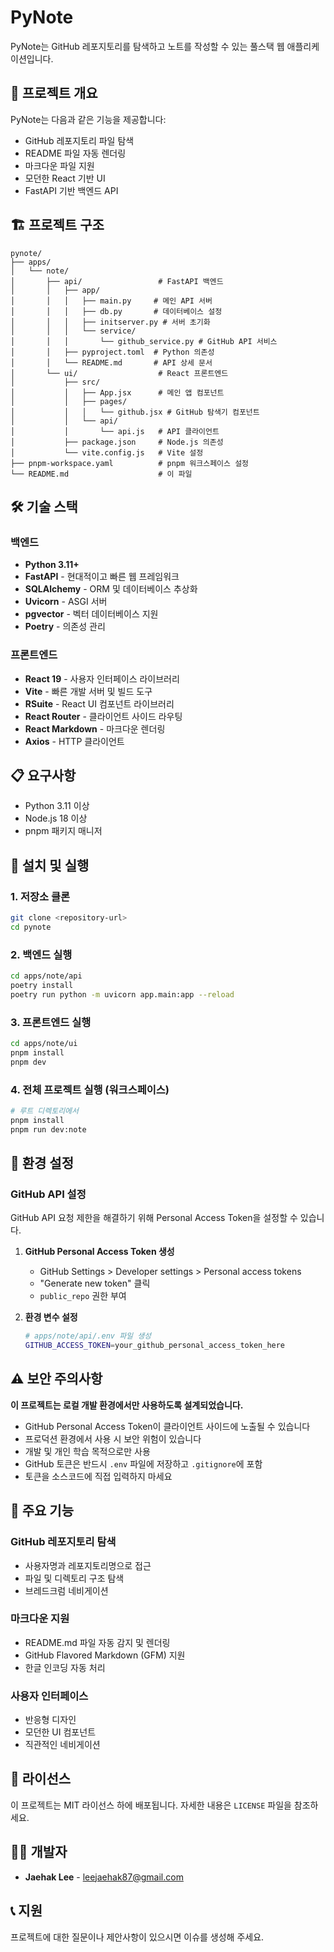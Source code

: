 # PyNote

PyNote는 GitHub 레포지토리를 탐색하고 노트를 작성할 수 있는 풀스택 웹 애플리케이션입니다.

## 🚀 프로젝트 개요

PyNote는 다음과 같은 기능을 제공합니다:
- GitHub 레포지토리 파일 탐색
- README 파일 자동 렌더링
- 마크다운 파일 지원
- 모던한 React 기반 UI
- FastAPI 기반 백엔드 API

## 🏗️ 프로젝트 구조

```
pynote/
├── apps/
│   └── note/
│       ├── api/                 # FastAPI 백엔드
│       │   ├── app/
│       │   │   ├── main.py     # 메인 API 서버
│       │   │   ├── db.py       # 데이터베이스 설정
│       │   │   ├── initserver.py # 서버 초기화
│       │   │   └── service/
│       │   │       └── github_service.py # GitHub API 서비스
│       │   ├── pyproject.toml  # Python 의존성
│       │   └── README.md       # API 상세 문서
│       └── ui/                  # React 프론트엔드
│           ├── src/
│           │   ├── App.jsx      # 메인 앱 컴포넌트
│           │   ├── pages/
│           │   │   └── github.jsx # GitHub 탐색기 컴포넌트
│           │   └── api/
│           │       └── api.js   # API 클라이언트
│           ├── package.json     # Node.js 의존성
│           └── vite.config.js   # Vite 설정
├── pnpm-workspace.yaml          # pnpm 워크스페이스 설정
└── README.md                    # 이 파일
```

## 🛠️ 기술 스택

### 백엔드
- **Python 3.11+**
- **FastAPI** - 현대적이고 빠른 웹 프레임워크
- **SQLAlchemy** - ORM 및 데이터베이스 추상화
- **Uvicorn** - ASGI 서버
- **pgvector** - 벡터 데이터베이스 지원
- **Poetry** - 의존성 관리

### 프론트엔드
- **React 19** - 사용자 인터페이스 라이브러리
- **Vite** - 빠른 개발 서버 및 빌드 도구
- **RSuite** - React UI 컴포넌트 라이브러리
- **React Router** - 클라이언트 사이드 라우팅
- **React Markdown** - 마크다운 렌더링
- **Axios** - HTTP 클라이언트

## 📋 요구사항

- Python 3.11 이상
- Node.js 18 이상
- pnpm 패키지 매니저

## 🚀 설치 및 실행

### 1. 저장소 클론
```bash
git clone <repository-url>
cd pynote
```

### 2. 백엔드 실행
```bash
cd apps/note/api
poetry install
poetry run python -m uvicorn app.main:app --reload
```

### 3. 프론트엔드 실행
```bash
cd apps/note/ui
pnpm install
pnpm dev
```

### 4. 전체 프로젝트 실행 (워크스페이스)
```bash
# 루트 디렉토리에서
pnpm install
pnpm run dev:note
```

## 🔧 환경 설정

### GitHub API 설정
GitHub API 요청 제한을 해결하기 위해 Personal Access Token을 설정할 수 있습니다.

1. **GitHub Personal Access Token 생성**
   - GitHub Settings > Developer settings > Personal access tokens
   - "Generate new token" 클릭
   - `public_repo` 권한 부여

2. **환경 변수 설정**
   ```bash
   # apps/note/api/.env 파일 생성
   GITHUB_ACCESS_TOKEN=your_github_personal_access_token_here
   ```

## ⚠️ 보안 주의사항

**이 프로젝트는 로컬 개발 환경에서만 사용하도록 설계되었습니다.**

- GitHub Personal Access Token이 클라이언트 사이드에 노출될 수 있습니다
- 프로덕션 환경에서 사용 시 보안 위험이 있습니다
- 개발 및 개인 학습 목적으로만 사용
- GitHub 토큰은 반드시 `.env` 파일에 저장하고 `.gitignore`에 포함
- 토큰을 소스코드에 직접 입력하지 마세요


## 🎯 주요 기능

### GitHub 레포지토리 탐색
- 사용자명과 레포지토리명으로 접근
- 파일 및 디렉토리 구조 탐색
- 브레드크럼 네비게이션

### 마크다운 지원
- README.md 파일 자동 감지 및 렌더링
- GitHub Flavored Markdown (GFM) 지원
- 한글 인코딩 자동 처리

### 사용자 인터페이스
- 반응형 디자인
- 모던한 UI 컴포넌트
- 직관적인 네비게이션


## 📄 라이선스

이 프로젝트는 MIT 라이선스 하에 배포됩니다. 자세한 내용은 `LICENSE` 파일을 참조하세요.

## 👨‍💻 개발자

- **Jaehak Lee** - [leejaehak87@gmail.com](mailto:leejaehak87@gmail.com)

## 📞 지원

프로젝트에 대한 질문이나 제안사항이 있으시면 이슈를 생성해 주세요.
